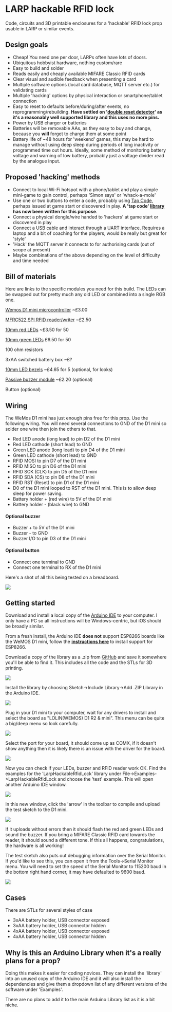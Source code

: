 # LARP hackable RFID lock
Code, circuits and 3D printable enclosures for a 'hackable' RFID lock prop usable in LARP or similar events.

## Design goals

- Cheap! You need one per door, LARPs often have lots of doors.
- Ubiquitous hobbyist hardware, nothing custom/rare
- Easy to build and solder
- Reads easily and cheaply available MIFARE Classic RFID cards
- Clear visual and audible feedback when presenting a card
- Multiple software options (local card database, MQTT server etc.) for validating cards
- Multiple 'hacking' options by physical interaction or smartphone/tablet connection
- Easy to reset to defaults before/during/after events, no reprogramming/rebuilding. **Have settled on '[double reset detector](https://github.com/khoih-prog/ESP_DoubleResetDetector)' as it's a reasonably well supported library and this uses no more pins.**
- Power by USB charger or batteries
- Batteries will be removable AAs, as they easy to buy and change, because you **will** forget to charge them at some point
- Battery life of ~48 hours for 'weekend' games, this may be hard to manage without using deep sleep during periods of long inactivity or programmed time out hours. Ideally, some method of monitoring battery voltage and warning of low battery, probably just a voltage divider read by the analogue input.

## Proposed 'hacking' methods

- Connect to local Wi-Fi hotspot with a phone/tablet and play a simple mini-game to gain control, perhaps 'Simon says' or 'whack-a-mole'
- Use one or two buttons to enter a code, probably using [Tap Code](https://en.wikipedia.org/wiki/Tap_code), perhaps issued at game start or discovered in play. **A 'tap code' [library](https://github.com/ncmreynolds/TapCode) has now been written for this purpose**.
- Connect a physical dongle/wire handed to 'hackers' at game start or discovered in play
- Connect a USB cable and interact through a UART interface. Requires a laptop and a bit of coaching for the players, would be really but great for 'style'
- 'Hack' the MQTT server it connects to for authorising cards (out of scope at present)
- Maybe combinations of the above depending on the level of difficulty and time needed

## Bill of materials

Here are links to the specific modules you need for this build. The LEDs can be swapped out for pretty much any old LED or combined into a single RGB one.

[Wemos D1 mini microcontroller](https://uk.banggood.com/Geekcreit-D1-Mini-V3_0_0-WIFI-Internet-Of-Things-Development-Board-Based-ESP8266-4MB-MicroPython-Nodemcu-p-1264245.html?cur_warehouse=CN&ID=522225&rmmds=search) ~£3.00

[MFRC522 SPI RFID reader/writer](https://uk.banggood.com/MFRC-522-RC522-RFID-RF-IC-Card-Reader-Sensor-Module-Solder-8P-Socket-p-1566599.html?cur_warehouse=CN&rmmds=search) ~£2.50

[10mm red LEDs](https://uk.banggood.com/50pcs-10mm-2Pin-620-625nm-Red-Diffused-Round-Through-Hole-2V-20mA-DIP-LED-Diode-Electronic-Component-p-1560367.html?cur_warehouse=CN&rmmds=search) ~£3.50 for 50

[10mm green LEDs](https://uk.banggood.com/50pcs-10mm-2Pin-DIY-Green-Diffused-Round-Through-Hole-3V-20mA-LED-Diode-Electronic-Component-p-1560361.html?cur_warehouse=CN&rmmds=search) £6.50 for 50

100 ohm resistors 

3xAA switched battery box ~£?

[10mm LED bezels](https://uk.banggood.com/3mm-or-5mm-or-8mm-or-10mm-Light-Cup-5Pcs-For-RC-Car-LED-Lights-p-930752.html?cur_warehouse=CN&ID=510359&rmmds=search) ~£4.65 for 5 (optional, for looks)

[Passive buzzer module](https://uk.banggood.com/3_3-5V-Passive-Buzzer-Alarm-Module-p-985131.html?cur_warehouse=CN&rmmds=search) ~£2.20 (optional)

Button (optional)

## Wiring

The WeMos D1 mini has just enough pins free for this prop. Use the following wiring. You will need several connections to GND  of the D1 mini so solder one wire then join the others to that.

- Red LED anode (long lead) to pin D2 of the D1 mini
- Red LED cathode (short lead) to GND
- Green LED anode (long lead)  to pin D4 of the D1 mini
- Green LED cathode (short lead) to GND
- RFID MOSI to pin D7 of the D1 mini
- RFID MISO to pin D6 of the D1 mini
- RFID SCK (CLK) to pin D5 of the D1 mini
- RFID SDA (CS) to pin D8 of the D1 mini
- RFID RST (Reset) to pin D1 of the D1 mini
- D0 of the D1 mini looped to RST of the D1 mini. This is to allow deep sleep for power saving.
- Battery holder + (red wire) to 5V of the D1 mini
- Battery holder - (black wire) to GND

#### Optional buzzer

- Buzzer + to 5V of the D1 mini
- Buzzer - to GND
- Buzzer I/O to pin D3 of the D1 mini

#### Optional button

- Connect one terminal to GND
- Connect one terminal to RX of the D1 mini

Here's a shot of all this being tested on a breadboard.

![](images/breadboard.png)

## Getting started

Download and install a local copy of the [Arduino IDE](https://www.arduino.cc/en/software) to your computer. I only have a PC so all instructions will be Windows-centric, but iOS should be broadly similar.

From a fresh install, the Arduino IDE **does not** support ESP8266 boards like the WeMOS D1 mini, follow the [**instructions here**](https://github.com/esp8266/Arduino#installing-with-boards-manager) to install support for ESP8266.

Download a copy of the library as a .zip from [GitHub](https://github.com/ncmreynolds/LarpHackableRfidLock) and save it somewhere you'll be able to find it. This includes all the code and the STLs for 3D printing.

![](images/howToDownload.png)

Install the library by choosing Sketch->Include Library->Add .ZIP Library in the Arduino IDE.

![](images/howToInstall.png)

Plug in your D1 mini to your computer, wait for any drivers to install and select the board as "LOLIN(WEMOS) D1 R2 & mini". This menu can be quite a big/deep menu so look carefully.

![](images/toolsSelectBoard.png)

Select the port for your board, it should come up as COMX, if it doesn't show anything then it is likely there is an issue with the driver for the board.

![](images/toolsSelectPort.png)

Now you can check if your LEDs, buzzer and RFID reader work OK. Find the examples for the 'LarpHackableRfidLock' library under File->Examples->LarpHackableRfidLock and choose the 'test' example. This will open another Arduino IDE window.

![](images/howToFindExamples.png)

In this new window, click the 'arrow' in the toolbar to compile and upload the test sketch to the D1 mini.

![](images/howToUploadSketch.png)

If it uploads without errors then it should flash the red and green LEDs and sound the buzzer. If you bring a MIFARE Classic RFID card towards the reader, it should sound a different tone. If this all happens, congratulations, the hardware is all working!

The test sketch also puts out debugging information over the Serial Monitor. If you'd like to see this, you can open it from the Tools->Serial Monitor menu. You will need to set the speed of the Serial Monitor to 115200 baud in the bottom right hand corner, it may have defaulted to 9600 baud.

![](images/howToOpenSerialMonitor.png)

## Cases

There are STLs for several styles of case

- 3xAA battery holder, USB connector exposed
- 3xAA battery holder, USB connector hidden
- 4xAA battery holder, USB connector exposed
- 4xAA battery holder, USB connector hidden

## Why is this an Arduino Library when it's a really plans for a prop?

Doing this makes it easier for coding novices. They can install the 'library' into an unused copy of the Arduino IDE and it will also install the dependencies and give them a dropdown list of any different versions of the software under 'Examples'.

There are no plans to add it to the main Arduino Library list as it is a bit niche.

## 
